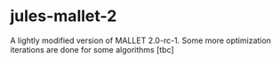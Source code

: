 jules-mallet-2
==============

A lightly modified version of MALLET 2.0-rc-1. Some more optimization iterations are done for some algorithms [tbc]
